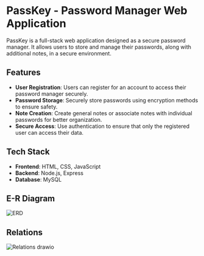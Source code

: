 # PassKey - Password Manager Web Application

PassKey is a full-stack web application designed as a secure password manager. It allows users to store and manage their passwords, along with additional notes, in a secure environment. 

## Features
- **User Registration**: Users can register for an account to access their password manager securely.
- **Password Storage**: Securely store passwords using encryption methods to ensure safety.
- **Note Creation**: Create general notes or associate notes with individual passwords for better organization.
- **Secure Access**: Use authentication to ensure that only the registered user can access their data.

## Tech Stack
- **Frontend**: HTML, CSS, JavaScript
- **Backend**: Node.js, Express
- **Database**: MySQL

## E-R Diagram
![ERD](https://github.com/user-attachments/assets/b7d7ba48-f8b9-4ffa-b69a-f8e43dd3404b)

## Relations
![Relations drawio](https://github.com/user-attachments/assets/92d7c215-2556-47fb-90a2-4e8d67bbf370)

